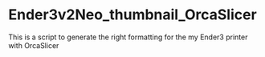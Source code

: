 # Ender3v2Neo_thumbnail_OrcaSlicer
This is a script to generate the right formatting for the my Ender3 printer with OrcaSlicer
